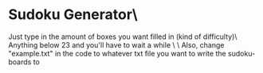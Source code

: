 # Sudoku Generator\\
Just type in the amount of boxes you want filled in (kind of difficulty)\\
Anything below 23 and you'll have to wait a while
\\
\\
Also, change "example.txt" in the code to whatever txt file you want to write the sudoku-boards to
